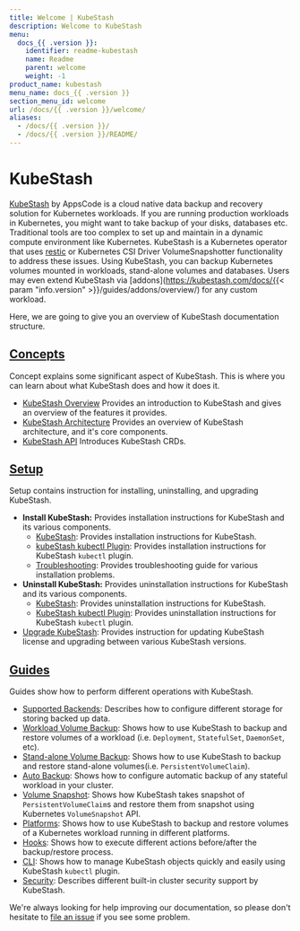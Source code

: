 ```yaml
---
title: Welcome | KubeStash
description: Welcome to KubeStash
menu:
  docs_{{ .version }}:
    identifier: readme-kubestash
    name: Readme
    parent: welcome
    weight: -1
product_name: kubestash
menu_name: docs_{{ .version }}
section_menu_id: welcome
url: /docs/{{ .version }}/welcome/
aliases:
  - /docs/{{ .version }}/
  - /docs/{{ .version }}/README/
---
```


# KubeStash

[KubeStash](https://kubestash.com) by AppsCode is a cloud native data backup and recovery solution for Kubernetes workloads. If you are running production workloads in Kubernetes, you might want to take backup of your disks, databases etc. Traditional tools are too complex to set up and maintain in a dynamic compute environment like Kubernetes. KubeStash is a Kubernetes operator that uses [restic](https://github.com/restic/restic) or Kubernetes CSI Driver VolumeSnapshotter functionality to address these issues. Using KubeStash, you can backup Kubernetes volumes mounted in workloads, stand-alone volumes and databases. Users may even extend KubeStash via [addons](https://kubestash.com/docs/{{< param "info.version" >}}/guides/addons/overview/) for any custom workload.

Here, we are going to give you an overview of KubeStash documentation structure.

## [Concepts](/docs/concepts/)

Concept explains some significant aspect of KubeStash. This is where you can learn about what KubeStash does and how it does it.

- [KubeStash Overview](/docs/concepts/what-is-kubestash/overview/index.md) Provides an introduction to KubeStash and gives an overview of the features it provides.
- [KubeStash Architecture](/docs/concepts/what-is-kubestash/architecture/index.md) Provides an overview of KubeStash architecture, and it's core components.
- [KubeStash API](/docs/concepts/crds/backupstorage/index.md) Introduces KubeStash CRDs.

## [Setup](/docs/setup/)

Setup contains instruction for installing, uninstalling, and upgrading KubeStash.

- **Install KubeStash:** Provides installation instructions for KubeStash and its various components.
  - [KubeStash](/docs/setup/install/kubestash/index.md): Provides installation instructions for KubeStash.
  - [kubeStash kubectl Plugin](/docs/setup/install/kubectl-plugin/index.md): Provides installation instructions for KubeStash `kubectl` plugin.
  - [Troubleshooting](/docs/setup/install/troubleshooting/index.md): Provides troubleshooting guide for various installation problems.
- **Uninstall KubeStash:** Provides uninstallation instructions for KubeStash and its various components.
  - [KubeStash](/docs/setup/uninstall/kubestash/index.md): Provides uninstallation instructions for KubeStash.
  - [KubeStash kubectl Plugin](/docs/setup/uninstall/kubectl-plugin/index.md): Provides uninstallation instructions for KubeStash `kubectl` plugin.
- [Upgrade KubeStash](/docs/setup/upgrade/index.md): Provides instruction for updating KubeStash license and upgrading between various KubeStash versions.

## [Guides](/docs/guides/)

Guides show how to perform different operations with KubeStash.

- [Supported Backends](/docs/guides/backends/overview/index.md): Describes how to configure different storage for storing backed up data.
- [Workload Volume Backup](/docs/guides/workloads/overview/index.md): Shows how to use KubeStash to backup and restore volumes of a workload (i.e. `Deployment`, `StatefulSet`, `DaemonSet`, etc).
- [Stand-alone Volume Backup](/docs/guides/volumes/overview/index.md): Shows how to use KubeStash to backup and restore stand-alone volumes(i.e. `PersistentVolumeClaim`).
- [Auto Backup](/docs/guides/auto-backup/overview/index.md): Shows how to configure automatic backup of any stateful workload in your cluster.
- [Volume Snapshot](/docs/guides/volumesnapshot/overview/index.md): Shows how KubeStash takes snapshot of `PersistentVolumeClaim`s and restore them from snapshot using Kubernetes `VolumeSnapshot` API.
- [Platforms](/docs/guides/platforms/eks-irsa/index.md): Shows how to use KubeStash to backup and restore volumes of a Kubernetes workload running in different platforms.
- [Hooks](/docs/guides/hooks/overview/index.md): Shows how to execute different actions before/after the backup/restore process.
- [CLI](/docs/guides/cli/kubectl-plugin/index.md): Shows how to manage KubeStash objects quickly and easily using KubeStash `kubectl` plugin.
- [Security](/docs/guides/security/rbac/index.md): Describes different built-in cluster security support by KubeStash.

We're always looking for help improving our documentation, so please don't hesitate to [file an issue](https://github.com/kubestash/project/issues/new) if you see some problem.
